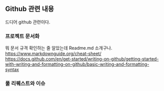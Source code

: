 ## Github 관련 내용

드디어 github 관련이다.

### 프로젝트 문서화

뭐 문서 규격 확인하는 줄 알았는데 Readme.md 소개구나.
https://www.markdownguide.org/cheat-sheet/
https://docs.github.com/en/get-started/writing-on-github/getting-started-with-writing-and-formatting-on-github/basic-writing-and-formatting-syntax

### 풀 리퀘스트와 이슈


